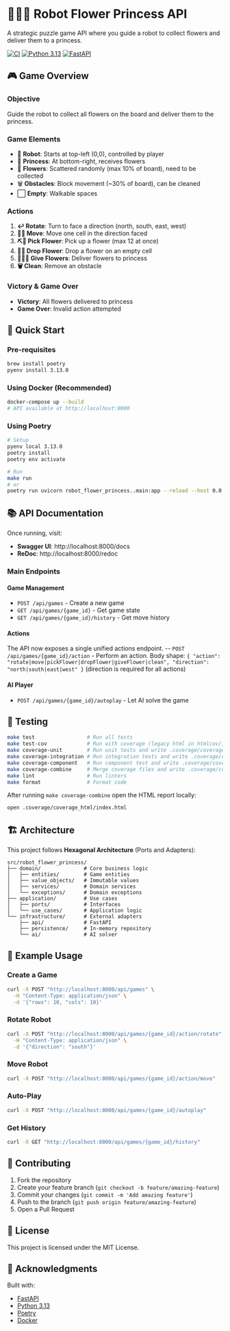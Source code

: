 # 🤖🌸👑 Robot Flower Princess API

A strategic puzzle game API where you guide a robot to collect flowers and deliver them to a princess.

[![CI](https://github.com/yourusername/Robot-Flower-Princess-Back/workflows/CI/badge.svg)](https://github.com/yourusername/Robot-Flower-Princess-Back/actions)
[![Python 3.13](https://img.shields.io/badge/python-3.13-blue.svg)](https://www.python.org/downloads/)
[![FastAPI](https://img.shields.io/badge/FastAPI-0.115-green.svg)](https://fastapi.tiangolo.com)

## 🎮 Game Overview

### Objective
Guide the robot to collect all flowers on the board and deliver them to the princess.

### Game Elements
- 🤖 **Robot**: Starts at top-left (0,0), controlled by player
- 👑 **Princess**: At bottom-right, receives flowers
- 🌸 **Flowers**: Scattered randomly (max 10% of board), need to be collected
- 🗑️ **Obstacles**: Block movement (~30% of board), can be cleaned
- ⬜ **Empty**: Walkable spaces

### Actions
1. **↩️ Rotate**: Turn to face a direction (north, south, east, west)
2. **🚶‍♂️ Move**: Move one cell in the direction faced
3. **⛏️🌸 Pick Flower**: Pick up a flower (max 12 at once)
4. **🫳🌸 Drop Flower**: Drop a flower on an empty cell
5. **🫴🏼🌸 Give Flowers**: Deliver flowers to princess
6. **🗑️ Clean**: Remove an obstacle

### Victory & Game Over
- **Victory**: All flowers delivered to princess
- **Game Over**: Invalid action attempted

## 🚀 Quick Start

### Pre-requisites
```bash
brew install poetry
pyenv install 3.13.0
```

### Using Docker (Recommended)
```bash
docker-compose up --build
# API available at http://localhost:8000
```

### Using Poetry
```bash
# Setup
pyenv local 3.13.0
poetry install
poetry env activate

# Run
make run
# or
poetry run uvicorn robot_flower_princess..main:app --reload --host 0.0.0.0 --port 8000
```

## 📚 API Documentation

Once running, visit:
- **Swagger UI**: http://localhost:8000/docs
- **ReDoc**: http://localhost:8000/redoc

### Main Endpoints

#### Game Management
- `POST /api/games` - Create a new game
- `GET /api/games/{game_id}` - Get game state
- `GET /api/games/{game_id}/history` - Get move history

#### Actions
The API now exposes a single unified actions endpoint.
-- `POST /api/games/{game_id}/action` - Perform an action. Body shape: `{ "action": "rotate|move|pickFlower|dropFlower|giveFlower|clean", "direction": "north|south|east|west" }` (direction is required for all actions)

#### AI Player
- `POST /api/games/{game_id}/autoplay` - Let AI solve the game

## 🧪 Testing

```bash
make test                 # Run all tests
make test-cov             # Run with coverage (legacy html in htmlcov/)
make coverage-unit        # Run unit tests and write .coverage/coverage-unit.xml
make coverage-integration # Run integration tests and write .coverage/coverage-integration.xml
make coverage-component   # Run component test and write .coverage/coverage-component.xml
make coverage-combine     # Merge coverage files and write .coverage/coverage-combined.xml + .coverage/coverage_html/
make lint                 # Run linters
make format               # Format code
```

After running `make coverage-combine` open the HTML report locally:

```bash
open .coverage/coverage_html/index.html
```

## 🏗️ Architecture

This project follows **Hexagonal Architecture** (Ports and Adapters):

```
src/robot_flower_princess/
├── domain/              # Core business logic
│   ├── entities/        # Game entities
│   ├── value_objects/   # Immutable values
│   ├── services/        # Domain services
│   └── exceptions/      # Domain exceptions
├── application/         # Use cases
│   ├── ports/           # Interfaces
│   └── use_cases/       # Application logic
└── infrastructure/      # External adapters
    ├── api/             # FastAPI
    ├── persistence/     # In-memory repository
    └── ai/              # AI solver
```

## 📖 Example Usage

### Create a Game
```bash
curl -X POST "http://localhost:8000/api/games" \
  -H "Content-Type: application/json" \
  -d '{"rows": 10, "cols": 10}'
```

### Rotate Robot
```bash
curl -X POST "http://localhost:8000/api/games/{game_id}/action/rotate" \
  -H "Content-Type: application/json" \
  -d '{"direction": "south"}'
```

### Move Robot
```bash
curl -X POST "http://localhost:8000/api/games/{game_id}/action/move"
```

### Auto-Play
```bash
curl -X POST "http://localhost:8000/api/games/{game_id}/autoplay"
```

### Get History
```bash
curl -X GET "http://localhost:8000/api/games/{game_id}/history"
```

## 🤝 Contributing

1. Fork the repository
2. Create your feature branch (`git checkout -b feature/amazing-feature`)
3. Commit your changes (`git commit -m 'Add amazing feature'`)
4. Push to the branch (`git push origin feature/amazing-feature`)
5. Open a Pull Request

## 📄 License

This project is licensed under the MIT License.

## 🙏 Acknowledgments

Built with:
- [FastAPI](https://fastapi.tiangolo.com/)
- [Python 3.13](https://www.python.org/)
- [Poetry](https://python-poetry.org/)
- [Docker](https://www.docker.com/)
